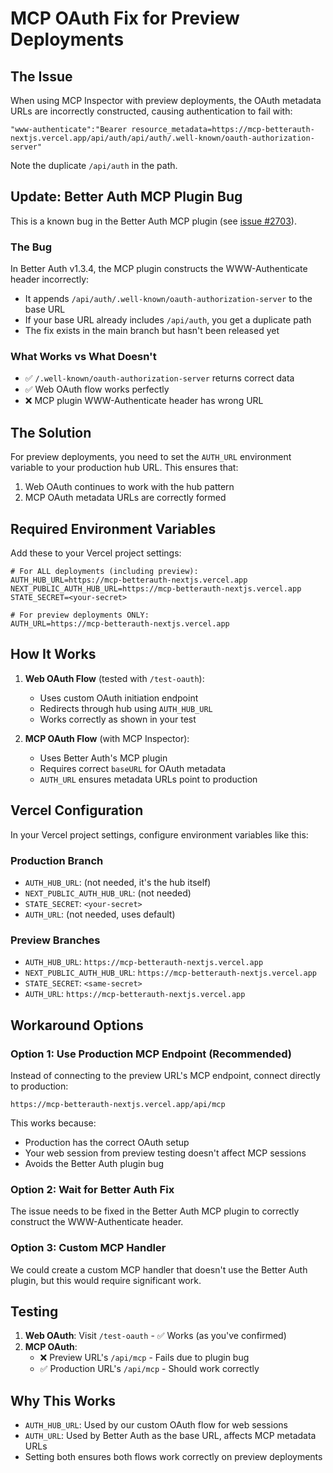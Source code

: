 # MCP OAuth Fix for Preview Deployments

## The Issue

When using MCP Inspector with preview deployments, the OAuth metadata URLs are incorrectly constructed, causing authentication to fail with:
```
"www-authenticate":"Bearer resource_metadata=https://mcp-betterauth-nextjs.vercel.app/api/auth/api/auth/.well-known/oauth-authorization-server"
```

Note the duplicate `/api/auth` in the path.

## Update: Better Auth MCP Plugin Bug

This is a known bug in the Better Auth MCP plugin (see [issue #2703](https://github.com/better-auth/better-auth/issues/2703)).

### The Bug
In Better Auth v1.3.4, the MCP plugin constructs the WWW-Authenticate header incorrectly:
- It appends `/api/auth/.well-known/oauth-authorization-server` to the base URL
- If your base URL already includes `/api/auth`, you get a duplicate path
- The fix exists in the main branch but hasn't been released yet

### What Works vs What Doesn't
- ✅ `/.well-known/oauth-authorization-server` returns correct data
- ✅ Web OAuth flow works perfectly
- ❌ MCP plugin WWW-Authenticate header has wrong URL

## The Solution

For preview deployments, you need to set the `AUTH_URL` environment variable to your production hub URL. This ensures that:
1. Web OAuth continues to work with the hub pattern
2. MCP OAuth metadata URLs are correctly formed

## Required Environment Variables

Add these to your Vercel project settings:

```env
# For ALL deployments (including preview):
AUTH_HUB_URL=https://mcp-betterauth-nextjs.vercel.app
NEXT_PUBLIC_AUTH_HUB_URL=https://mcp-betterauth-nextjs.vercel.app
STATE_SECRET=<your-secret>

# For preview deployments ONLY:
AUTH_URL=https://mcp-betterauth-nextjs.vercel.app
```

## How It Works

1. **Web OAuth Flow** (tested with `/test-oauth`):
   - Uses custom OAuth initiation endpoint
   - Redirects through hub using `AUTH_HUB_URL`
   - Works correctly as shown in your test

2. **MCP OAuth Flow** (with MCP Inspector):
   - Uses Better Auth's MCP plugin
   - Requires correct `baseURL` for OAuth metadata
   - `AUTH_URL` ensures metadata URLs point to production

## Vercel Configuration

In your Vercel project settings, configure environment variables like this:

### Production Branch
- `AUTH_HUB_URL`: (not needed, it's the hub itself)
- `NEXT_PUBLIC_AUTH_HUB_URL`: (not needed)
- `STATE_SECRET`: `<your-secret>`
- `AUTH_URL`: (not needed, uses default)

### Preview Branches
- `AUTH_HUB_URL`: `https://mcp-betterauth-nextjs.vercel.app`
- `NEXT_PUBLIC_AUTH_HUB_URL`: `https://mcp-betterauth-nextjs.vercel.app`
- `STATE_SECRET`: `<same-secret>`
- `AUTH_URL`: `https://mcp-betterauth-nextjs.vercel.app`

## Workaround Options

### Option 1: Use Production MCP Endpoint (Recommended)
Instead of connecting to the preview URL's MCP endpoint, connect directly to production:
```
https://mcp-betterauth-nextjs.vercel.app/api/mcp
```

This works because:
- Production has the correct OAuth setup
- Your web session from preview testing doesn't affect MCP sessions
- Avoids the Better Auth plugin bug

### Option 2: Wait for Better Auth Fix
The issue needs to be fixed in the Better Auth MCP plugin to correctly construct the WWW-Authenticate header.

### Option 3: Custom MCP Handler
We could create a custom MCP handler that doesn't use the Better Auth plugin, but this would require significant work.

## Testing

1. **Web OAuth**: Visit `/test-oauth` - ✅ Works (as you've confirmed)
2. **MCP OAuth**: 
   - ❌ Preview URL's `/api/mcp` - Fails due to plugin bug
   - ✅ Production URL's `/api/mcp` - Should work correctly

## Why This Works

- `AUTH_HUB_URL`: Used by our custom OAuth flow for web sessions
- `AUTH_URL`: Used by Better Auth as the base URL, affects MCP metadata URLs
- Setting both ensures both flows work correctly on preview deployments